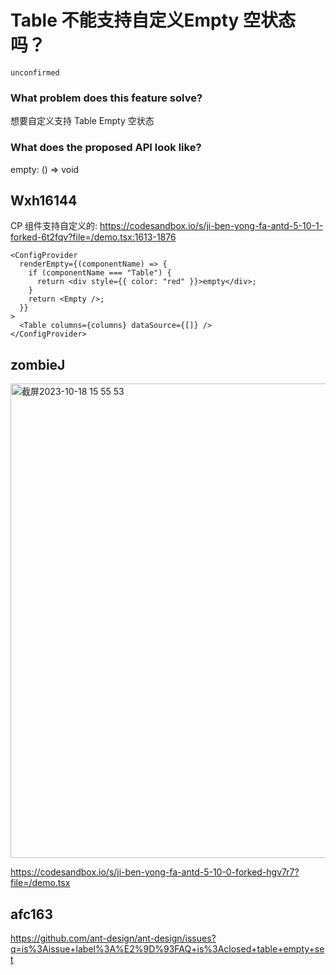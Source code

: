 # Table 不能支持自定义Empty 空状态吗？

`unconfirmed`

### What problem does this feature solve?

想要自定义支持 Table Empty 空状态

### What does the proposed API look like?

empty: () => void

<!-- generated by ant-design-issue-helper. DO NOT REMOVE -->

## Wxh16144

CP 组件支持自定义的:
https://codesandbox.io/s/ji-ben-yong-fa-antd-5-10-1-forked-6t2fqv?file=/demo.tsx:1613-1876

```tsx
<ConfigProvider
  renderEmpty={(componentName) => {
    if (componentName === "Table") {
      return <div style={{ color: "red" }}>empty</div>;
    }
    return <Empty />;
  }}
>
  <Table columns={columns} dataSource={[]} />
</ConfigProvider>
```

## zombieJ

  <img width="759" alt="截屏2023-10-18 15 55 53" src="https://github.com/ant-design/ant-design/assets/5378891/d0a819aa-78d8-42b2-9d6b-0964813d1116">

https://codesandbox.io/s/ji-ben-yong-fa-antd-5-10-0-forked-hgv7r7?file=/demo.tsx

## afc163

https://github.com/ant-design/ant-design/issues?q=is%3Aissue+label%3A%E2%9D%93FAQ+is%3Aclosed+table+empty+set

